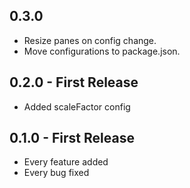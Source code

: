 ## 0.3.0
* Resize panes on config change.
* Move configurations to package.json.

## 0.2.0 - First Release
* Added scaleFactor config

## 0.1.0 - First Release
* Every feature added
* Every bug fixed
